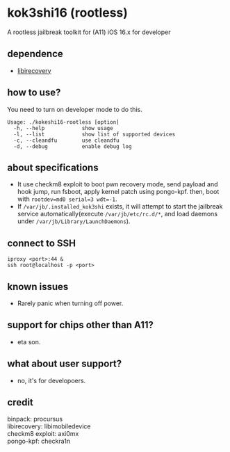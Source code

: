 # kok3shi16 (rootless)
A rootless jailbreak toolkit for (A11) iOS 16.x for developer

## dependence
- [libirecovery](https://github.com/libimobiledevice/libirecovery)  

## how to use?
You need to turn on developer mode to do this.  
```
Usage: ./kokeshi16-rootless [option]
  -h, --help			show usage
  -l, --list			show list of supported devices
  -c, --cleandfu		use cleandfu
  -d, --debug			enable debug log
```

## about specifications
- It use checkm8 exploit to boot pwn recovery mode, send payload and hook jump, run fsboot, apply kernel patch using pongo-kpf. then, boot with `rootdev=md0 serial=3 wdt=-1`.  
- If `/var/jb/.installed_kok3shi` exists, it will attempt to start the jailbreak service automatically(execute `/var/jb/etc/rc.d/*`, and load daemons under `/var/jb/Library/LaunchDaemons`).    


## connect to SSH
```
iproxy <port>:44 &
ssh root@localhost -p <port>
```

## known issues
- Rarely panic when turning off power.  


## support for chips other than A11?
- eta son.  

## what about user support?
- no, it's for developoers.  

## credit
binpack: procursus  
libirecovery: libimobiledevice  
checkm8 exploit: axi0mx  
pongo-kpf: checkra1n  
